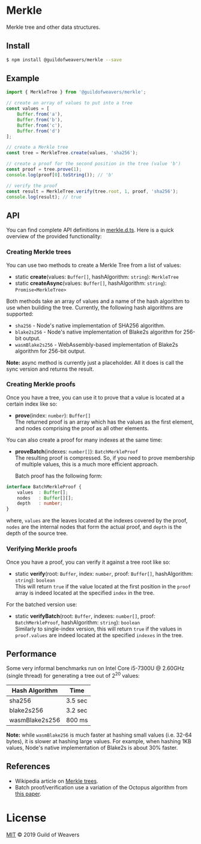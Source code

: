 # Merkle
Merkle tree and other data structures.

## Install
```bash
$ npm install @guildofweavers/merkle --save
```

## Example
```TypeScript
import { MerkleTree } from '@guildofweavers/merkle';

// create an array of values to put into a tree
const values = [
    Buffer.from('a'),
    Buffer.from('b'),
    Buffer.from('c'),
    Buffer.from('d')
];

// create a Merkle tree
const tree = MerkleTree.create(values, 'sha256');

// create a proof for the second position in the tree (value 'b')
const proof = tree.prove(1);
console.log(proof[0].toString()); // 'b'

// verify the proof
const result = MerkleTree.verify(tree.root, 1, proof, 'sha256');
console.log(result); // true
```

## API
You can find complete API definitions in [merkle.d.ts](/merkle.d.ts). Here is a quick overview of the provided functionality:

### Creating Merkle trees
You can use two methods to create a Merkle Tree from a list of values:

* static **create**(values: `Buffer[]`, hashAlgorithm: `string`): `MerkleTree`
* static **createAsync**(values: `Buffer[]`, hashAlgorithm: `string`): `Promise<MerkleTree>`

Both methods take an array of values and a name of the hash algorithm to use when building the tree. Currently, the following hash algorithms are supported:

* `sha256` - Node's native implementation of SHA256 algorithm.
* `blake2s256` - Node's native implementation of Blake2s algorithm for 256-bit output.
* `wasmBlake2s256` - WebAssembly-based implementation of Blake2s algorithm for 256-bit output.

**Note:** async method is currently just a placeholder. All it does is call the sync version and returns the result.

### Creating Merkle proofs
Once you have a tree, you can use it to prove that a value is located at a certain index like so:

* **prove**(index: `number`): `Buffer[]`<br />
  The returned proof is an array which has the values as the first element, and nodes comprising the proof as all other elements.

You can also create a proof for many indexes at the same time:

* **proveBatch**(indexes: `number[]`): `BatchMerkleProof`<br />
  The resulting proof is compressed. So, if you need to prove membership of multiple values, this is a much more efficient approach.
  
  Batch proof has the following form:

```TypeScript
interface BatchMerkleProof {
    values  : Buffer[];
    nodes   : Buffer[][];
    depth   : number;
}
```
where, `values` are the leaves located at the indexes covered by the proof, `nodes` are the internal nodes that form the actual proof, and `depth` is the depth of the source tree.

### Verifying Merkle proofs
Once you have a proof, you can verify it against a tree root like so:

* static **verify**(root: `Buffer`, index: `number`, proof: `Buffer[]`, hashAlgorithm: `string`): `boolean`<br />
  This will return `true` if the value located at the first position in the `proof` array is indeed located at the specified `index` in the tree.

For the batched version use:

* static **verifyBatch**(root: `Buffer`, indexes: `number[]`, proof: `BatchMerkleProof`, hashAlgorithm: `string`): `boolean`<br />
  Similarly to single-index version, this will return `true` if the values in `proof.values` are indeed located at the specified `indexes` in the tree.

## Performance
Some very informal benchmarks run on Intel Core i5-7300U @ 2.60GHz (single thread) for generating a tree out of 2<sup>20</sup> values:

| Hash Algorithm | Time    |
| -------------- | ------- |
| sha256         | 3.5 sec |
| blake2s256     | 3.2 sec |
| wasmBlake2s256 | 800 ms  |

**Note:** while `wasmBlake256` is much faster at hashing small values (i.e. 32-64 bytes), it is slower at hashing large values. For example, when hashing 1KB values, Node's native implementation of Blake2s is about 30% faster.

## References

* Wikipedia article on [Merkle trees](https://en.wikipedia.org/wiki/Merkle_tree).
* Batch proof/verification use a variation of the Octopus algorithm from [this paper](https://eprint.iacr.org/2017/933.pdf).

# License
[MIT](/LICENSE) © 2019 Guild of Weavers